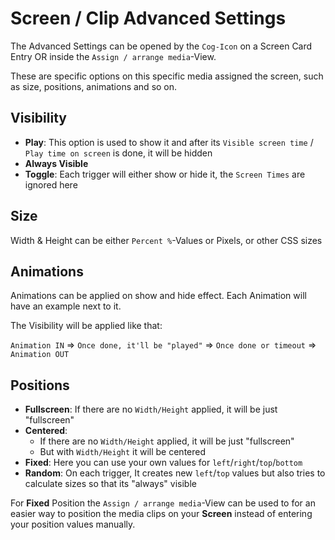 # Screen / Clip Advanced Settings

The Advanced Settings can be opened by the `Cog-Icon` on a Screen Card Entry OR inside the `Assign / arrange media`-View.

These are specific options on this specific media assigned the screen, such as size, positions, animations and so on.

## Visibility

- **Play**: This option is used to show it and after its `Visible screen time` / `Play time on screen` is done, it will be hidden
- **Always Visible**
- **Toggle**: Each trigger will either show or hide it, the `Screen Times` are ignored here

## Size

Width & Height can be either `Percent %`-Values or Pixels, or other CSS sizes

## Animations

Animations can be applied on show and hide effect. Each Animation will have an example next to it.

The Visibility will be applied like that:

`Animation IN` => `Once done, it'll be "played"` => `Once done or timeout` => `Animation OUT`

## Positions

- **Fullscreen**: If there are no `Width/Height` applied, it will be just "fullscreen"
- **Centered**: 
  - If there are no `Width/Height` applied, it will be just "fullscreen"
  - But with `Width/Height` it will be centered
- **Fixed**: Here you can use your own values for `left`/`right`/`top`/`bottom`
- **Random**: On each trigger, It creates new `left`/`top` values but also tries to calculate sizes so that its "always" visible

For **Fixed** Position the `Assign / arrange media`-View can be used to for an easier way to position 
the media clips on your **Screen** instead of entering your position values manually.
